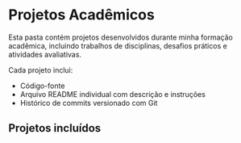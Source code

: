 # Projetos Acadêmicos

Esta pasta contém projetos desenvolvidos durante minha formação acadêmica, incluindo trabalhos de disciplinas, desafios práticos e atividades avaliativas.

Cada projeto inclui:
- Código-fonte
- Arquivo README individual com descrição e instruções
- Histórico de commits versionado com Git

## Projetos incluídos
